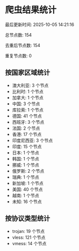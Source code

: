 # 爬虫结果统计

最后更新时间: 2025-10-05 14:21:16

总节点数: 154

去重后节点数: 154

重复节点数: 0

## 按国家区域统计

- 澳大利亚: 3 个节点
- 比利时: 1 个节点
- 加拿大: 1 个节点
- 中国: 3 个节点
- 库拉索: 1 个节点
- 德国: 41 个节点
- 西班牙: 3 个节点
- 法国: 2 个节点
- 香港: 17 个节点
- 印度尼西亚: 3 个节点
- 印度: 15 个节点
- 日本: 1 个节点
- 韩国: 1 个节点
- 挪威: 1 个节点
- 俄罗斯: 2 个节点
- 瑞典: 1 个节点
- 新加坡: 1 个节点
- 美国: 40 个节点
- 越南: 1 个节点
- 未知: 16 个节点

## 按协议类型统计

- trojan: 19 个节点
- vless: 121 个节点
- vmess: 14 个节点
